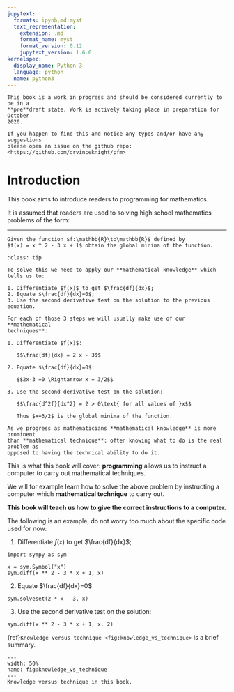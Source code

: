 ```yaml
---
jupytext:
  formats: ipynb,md:myst
  text_representation:
    extension: .md
    format_name: myst
    format_version: 0.12
    jupytext_version: 1.6.0
kernelspec:
  display_name: Python 3
  language: python
  name: python3
---
```


```{warning}
This book is a work in progress and should be considered currently to be in a
**pre**draft state. Work is actively taking place in preparation for October
2020.

If you happen to find this and notice any typos and/or have any suggestions
please open an issue on the github repo: <https://github.com/drvinceknight/pfm>
```

# Introduction

This book aims to introduce readers to programming for mathematics.

It is assumed that readers are used to solving high school mathematics problems
of the form:

---

```{admonition} Problem
Given the function $f:\mathbb{R}\to\mathbb{R}$ defined by
$f(x) = x ^ 2 - 3 x + 1$ obtain the global minima of the function.
```

```{admonition} Solution
:class: tip

To solve this we need to apply our **mathematical knowledge** which tells us to:

1. Differentiate $f(x)$ to get $\frac{df}{dx}$;
2. Equate $\frac{df}{dx}=0$;
3. Use the second derivative test on the solution to the previous equation.

For each of those 3 steps we will usually make use of our **mathematical
techniques**:

1. Differentiate $f(x)$:

   $$\frac{df}{dx} = 2 x - 3$$

2. Equate $\frac{df}{dx}=0$:

   $$2x-3 =0 \Rightarrow x = 3/2$$

3. Use the second derivative test on the solution:

   $$\frac{d^2f}{dx^2} = 2 > 0\text{ for all values of }x$$

   Thus $x=3/2$ is the global minima of the function.
```

```{attention}
As we progress as mathematicians **mathematical knowledge** is more prominent
than **mathematical technique**: often knowing what to do is the real problem as
opposed to having the technical ability to do it.
```

This is what this book will cover: **programming** allows us to instruct a
computer to carry out mathematical techniques.

We will for example learn how to solve the above problem by instructing a
computer which **mathematical technique** to carry out.

**This book will teach us how to give the correct instructions to a
computer.**

The following is an example, do not worry too much about the specific code used
for now:

1. Differentiate $f(x)$ to get $\frac{df}{dx}$;

```{code-cell} ipython3
import sympy as sym

x = sym.Symbol("x")
sym.diff(x ** 2 - 3 * x + 1, x)
```

2. Equate $\frac{df}{dx}=0$:

```{code-cell} ipython3
sym.solveset(2 * x - 3, x)
```

3. Use the second derivative test on the solution:

```{code-cell} ipython3
sym.diff(x ** 2 - 3 * x + 1, x, 2)
```

{ref}`Knowledge versus technique <fig:knowledge_vs_technique>` is a brief summary.

```{figure} ./img/knowledge_vs_technique/main.png
---
width: 50%
name: fig:knowledge_vs_technique
---
Knowledge versus technique in this book.
```
